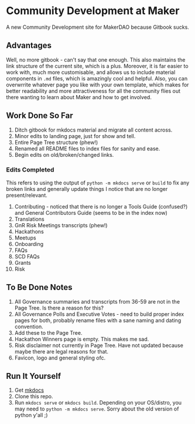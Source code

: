 # Community Development at Maker

A new Community Development site for MakerDAO because Gitbook sucks.

## Advantages

Well, no more gitbook - can't say that one enough. This also maintains the link structure of the current site, which is a plus. Moreover, it is far easier to work with, much more customisable, and allows us to include material components in `.md` files, which is amazingly cool and helpful. Also, you can overwrrite whatever page you like with your own template, which makes for better readability and more attractiveness for all the community flies out there wanting to learn about Maker and how to get involved.

## Work Done So Far

1. Ditch gitbook for mkdocs material and migrate all content across.
2. Minor edits to landing page, just for show and tell.
3. Entire Page Tree structure (phew!)
4. Renamed all README files to index files for sanity and ease.
5. Begin edits on old/broken/changed links.

### Edits Completed

This refers to using the output of `python -m mkdocs serve` or `build` to fix any broken links and generally update things I notice that are no longer present/relevant.

1. Contributing - noticed that there is no longer a Tools Guide (confused?) and General Contributors Guide (seems to be in the index now)
2. Translations
3. GnR Risk Meetings transcripts (phew!)
4. Hackathons
5. Meetups
6. Onboarding
7. FAQs
8. SCD FAQs
9. Grants
10. Risk

## To Be Done Notes

1. All Governance summaries and transcripts from 36-59 are not in the Page Tree. Is there a reason for this? 
2. All Governance Polls and Executive Votes - need to build proper index pages for both, probably rename files with a sane naming and dating convention.
3. Add these to the Page Tree.
4. Hackathon Winners page is empty. This makes me sad.
5. Risk disclaimer not currently in Page Tree. Have not updated because maybe there are legal reasons for that.
6. Favicon, logo and general styling ofc.

## Run It Yourself

1. Get [mkdocs](https://www.mkdocs.org/#installation)
2. Clone this repo.
3. Run `mkdocs serve` or `mkdocs build`. Depending on your OS/distro, you may need to `python -m mkdocs serve`. Sorry about the old version of python y'all ;)